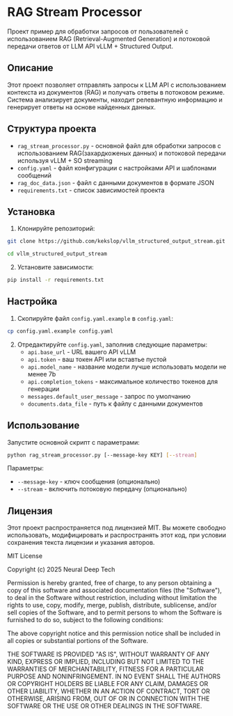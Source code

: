 # RAG Stream Processor

Проект пример для обработки запросов от пользователей с использованием RAG (Retrieval-Augmented Generation) и потоковой передачи ответов от LLM API vLLM + Structured Output.

## Описание

Этот проект позволяет отправлять запросы к LLM API с использованием контекста из документов (RAG) и получать ответы в потоковом режиме. Система анализирует документы, находит релевантную информацию и генерирует ответы на основе найденных данных.

## Структура проекта

- `rag_stream_processor.py` - основной файл для обработки запросов с использованием RAG(захардкоженых данных) и потоковой передачи используя vLLM + SO streaming
- `config.yaml` - файл конфигурации с настройками API и шаблонами сообщений
- `rag_doc_data.json` - файл с данными документов в формате JSON
- `requirements.txt` - список зависимостей проекта

## Установка

1. Клонируйте репозиторий:
```bash
git clone https://github.com/kekslop/vllm_structured_output_stream.git
```
```bash
cd vllm_structured_output_stream
```

2. Установите зависимости:
```bash
pip install -r requirements.txt
```

## Настройка

1. Скопируйте файл `config.yaml.example` в `config.yaml`:
```bash
cp config.yaml.example config.yaml
```

2. Отредактируйте `config.yaml`, заполнив следующие параметры:
   - `api.base_url` - URL вашего API vLLM
   - `api.token` - ваш токен API или вставтье пустой
   - `api.model_name` - название модели лучше использовать модели не менее 7b
   - `api.completion_tokens` - максимальное количество токенов для генерации
   - `messages.default_user_message` - запрос по умолчанию
   - `documents.data_file` - путь к файлу с данными документов

## Использование

Запустите основной скрипт с параметрами:

```bash
python rag_stream_processor.py [--message-key KEY] [--stream]
```

Параметры:
- `--message-key` - ключ сообщения (опционально)
- `--stream` - включить потоковую передачу (опционально)

## Лицензия

Этот проект распространяется под лицензией MIT. Вы можете свободно использовать, модифицировать и распространять этот код, при условии сохранения текста лицензии и указания авторов.

MIT License

Copyright (c) 2025 Neural Deep Tech

Permission is hereby granted, free of charge, to any person obtaining a copy
of this software and associated documentation files (the "Software"), to deal
in the Software without restriction, including without limitation the rights
to use, copy, modify, merge, publish, distribute, sublicense, and/or sell
copies of the Software, and to permit persons to whom the Software is
furnished to do so, subject to the following conditions:

The above copyright notice and this permission notice shall be included in all
copies or substantial portions of the Software.

THE SOFTWARE IS PROVIDED "AS IS", WITHOUT WARRANTY OF ANY KIND, EXPRESS OR
IMPLIED, INCLUDING BUT NOT LIMITED TO THE WARRANTIES OF MERCHANTABILITY,
FITNESS FOR A PARTICULAR PURPOSE AND NONINFRINGEMENT. IN NO EVENT SHALL THE
AUTHORS OR COPYRIGHT HOLDERS BE LIABLE FOR ANY CLAIM, DAMAGES OR OTHER
LIABILITY, WHETHER IN AN ACTION OF CONTRACT, TORT OR OTHERWISE, ARISING FROM,
OUT OF OR IN CONNECTION WITH THE SOFTWARE OR THE USE OR OTHER DEALINGS IN THE
SOFTWARE. 
